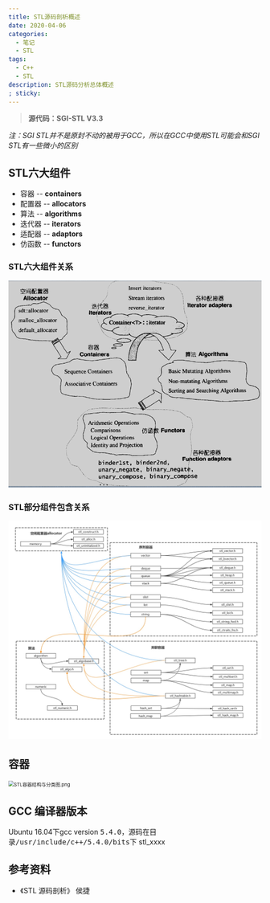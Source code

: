 ```yaml
---
title: STL源码剖析概述
date: 2020-04-06
categories:
  - 笔记
  - STL
tags:
  - C++
  - STL
description: STL源码分析总体概述
; sticky: 
---
```


> **源代码：SGI-STL V3.3**

*注：SGI STL并不是原封不动的被用于GCC，所以在GCC中使用STL可能会和SGI STL有一些微小的区别*

## STL六大组件


* 容器 -- **containers**
* 配置器 -- **allocators**
* 算法 -- **algorithms**
* 迭代器 -- **iterators**
* 适配器 -- **adaptors**
* 仿函数 -- **functors**

### STL六大组件关系

![STL六大组件](STL六大组件.png)

### STL部分组件包含关系

![STL部分组件包含关系](STL部分组件包含关系.jpg)

## 容器

<img src="https://i.loli.net/2020/08/04/l5AoyGxt6RpfSJ9.png" alt="STL容器结构与分类图.png" style="zoom:67%;" />

## GCC 编译器版本


Ubuntu 16.04下gcc version <kbd>5.4.0</kbd>，源码在目录<kbd>/usr/include/c++/5.4.0/bits</kbd>下 stl_xxxx

## 参考资料


* 《STL 源码剖析》 侯捷